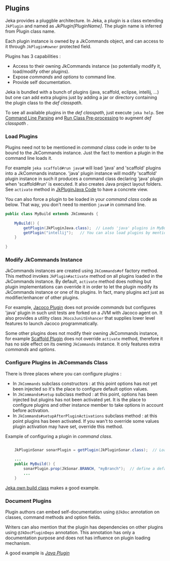 ## Plugins

Jeka provides a pluggble architecture. In Jeka, a plugin is a class extending `JkPlugin` and named as *JkPlugin[PluginName]*.
The plugin name is inferred from Plugin class name.

Each plugin instance is owned by a JkCommands object, and can access to it through `JkPlugin#owner` protected field.

Plugins has 3 capabilities :
* Access to their owning JkCommands instance (so potentially modify it, load/modify other plugins).
* Expose _commands_ and _options_ to command line.
* Provide self documentation.

Jeka is bundled with a bunch of plugins (java, scaffold, eclipse, intellij, ...) but one can add extra plugins just 
by adding a jar or directory containing the plugin class to the _def classpath_. 

To see all available plugins in the _def classpath_, just execute `jeka help`.
See [Command Line Parsing](#CommandLineParsing) and [Run Class Pre-processing](#RunClassPre-processing(Import3rdpartylibraryintoRunClasspath))
to augment _def classpath_ .

### Load Plugins

Plugins need not to be mentioned in _command class_ code in order to be bound to the JkCommands instance. Just the fact to 
mention a plugin in the command line loads it.

For example `jeka scaffold#run java#` will load 'java' and 'scaffold' plugins into a JkCommands instance. 
'java' plugin instance will modify 'scaffold' plugin instance in such it produces a command class declaring 'java' plugin 
when 'scaffold#run' is executed. It also creates Java project layout folders. See `activate` method in [JkPluginJava Code](https://github.com/jeka/jeka/blob/master/dev.jeka.core/src/main/java/dev/jeka/tool/builtins/java/JkPluginJava.java) 
to have a concrete view.

You can also force a plugin to be loaded in your _command class_ code as below. That way, you don't need to mention `java#` in command line.

```Java
public class MyBuild extends JkCommands {
    
    MyBuild() {
        getPlugin(JkPluginJava.class);  // Loads 'java' plugins in MyBuild instances, a second call on 'plugins().get(JkPluginJava.class)' would return the same JkPluginJava instance.
        getPlugin("intellij");   // You can also load plugins by mentioning their name but it's slower cause it involves classpath scanning
    }
    
}
```

### Modify JkCommands Instance

JkCommands instances are created using `JkCommands#of` factory method. 
This method invokes `JkPlugin#activate` method on all plugins loaded in the JkCommands instance.
By default, `activate` method does nothing but plugin implementations can override it in order to let the plugin modify its JkCommands instance or one of its plugins.
In fact, many plugins act just as modifier/enhancer of other plugins. 

For example, [Jacoco Plugin](https://github.com/jeka/jeka/blob/master/dev.jeka.core/src/main/java/org/jeka/tool/builtins/jacoco/JkPluginJacoco.java) 
does not provide _commands_ but configures 'java' plugin in such unit tests are forked on a JVM with Jacoco agent on. 
It also provides a utility class `JKocoJunitEnhancer` that supplies lower level features to launch Jacoco programmatically.

Some other plugins does not modify their owning JkCommands instance, for example [Scaffold Plugin](https://github.com/jeka/jeka/blob/master/dev.jeka.core/src/main/java/org/jeka/tool/builtins/scaffold/JkPluginScaffold.java) 
does not override `activate` method, therefore it has no side effect on its owning `JkCommands` instance. It only features extra _commands_ and _options_.


### Configure Plugins in JkCommands Class

There is three places where you can configure plugins :
* In `JkCommands` subclass constructors : at this point options has not yet been injected so it's the place to configure default option values.
* In `JkCommands#setup` subclass method : at this point, options has been injected but plugins has not been activated yet. 
  It is the place to configure plugins and other instance member to take options in account before activation.
* In `JkCommands#setupAfterPluginActivations` subclass method : at this point plugins has been activated. If you wan't to override 
some values plugin activation may have set, override this method.

Example of configuring a plugin in _command class_.

```Java

    JkPluginSonar sonarPlugin = getPlugin(JkPluginSonar.class);  // Load sonar plugin 
    
    ...
    public MyBuild() {
		sonarPlugin.prop(JkSonar.BRANCH, "myBranch");  // define a default for sonar.branch property
        ...
    }
```
[Jeka own build class](https://github.com/jeka/jeka/blob/master/dev.jeka.core/jeka/def/org/jeka/CoreBuild.java) makes a good example.

### Document Plugins

Plugin authors can embed self-documentation using `@JkDoc` annotation on classes, command methods and option fields.

Writers can also mention that the plugin has dependencies on other plugins using `@JkDocPluginDeps` annotation. This annotation 
has only a documentation purpose and does not has influence on plugin loading mechanism.

A good example is [*Java Plugin*](https://github.com/jeka/jeka/blob/master/dev.jeka.core/src/main/java/org/jeka/tool/builtins/java/JkPluginJava.java)

